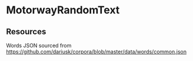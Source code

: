 # MotorwayRandomText

## Resources

Words JSON sourced from https://github.com/dariusk/corpora/blob/master/data/words/common.json
